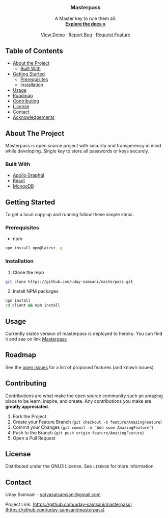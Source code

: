<!--
*** Thanks for checking out this README Template. If you have a suggestion that would
*** make this better, please fork the repo and create a pull request or simply open
*** an issue with the tag "enhancement".
*** Thanks again! Now go create something AMAZING! :D
***
***
***
*** To avoid retyping too much info. Do a search and replace for the following:
*** github_username, repo, twitter_handle, email
-->

<!-- PROJECT SHIELDS -->
<!--
*** I'm using markdown "reference style" links for readability.
*** Reference links are enclosed in brackets [ ] instead of parentheses ( ).
*** See the bottom of this document for the declaration of the reference variables
*** for contributors-url, forks-url, etc. This is an optional, concise syntax you may use.
*** https://www.markdownguide.org/basic-syntax/#reference-style-links
-->

<!-- PROJECT LOGO -->
<br />
<p align="center">

  <h3 align="center">Masterpass</h3>

  <p align="center">
    A Master key to rule them all.
    <br />
    <a href="https://github.com/uday-samsani/masterpass"><strong>Explore the docs »</strong></a>
    <br />
    <br />
    <a href="http://master-pass.herokuapp.com">View Demo</a>
    ·
    <a href="https://github.com/uday-samsani/masterpass/issues">Report Bug</a>
    ·
    <a href="https://github.com/uday-samsani/masterpass/issues">Request Feature</a>
  </p>
</p>

<!-- TABLE OF CONTENTS -->

## Table of Contents

-   [About the Project](#about-the-project)
    -   [Built With](#built-with)
-   [Getting Started](#getting-started)
    -   [Prerequisites](#prerequisites)
    -   [Installation](#installation)
-   [Usage](#usage)
-   [Roadmap](#roadmap)
-   [Contributing](#contributing)
-   [License](#license)
-   [Contact](#contact)
-   [Acknowledgements](#acknowledgements)

<!-- ABOUT THE PROJECT -->

## About The Project

Masterpass is open source project with security and transperency in mind while developing. Single key to store all passwords or keys securely.

### Built With

-   [Apollo Graphql](https://www.apollographql.com/)
-   [React](https://reactjs.org/)
-   [MongoDB](https://www.mongodb.com/)

<!-- GETTING STARTED -->

## Getting Started

To get a local copy up and running follow these simple steps.

### Prerequisites

-   npm

```sh
npm install npm@latest -g
```

### Installation

1. Clone the repo

```sh
git clone https://github.com/uday-samsani/masterpass.git
```

2. Install NPM packages

```sh
npm install
cd client && npm install
```

<!-- USAGE EXAMPLES -->

## Usage

Currently stable version of masterpass is deployed to heroku. You can find it and see on link [Masterpass](http://master-pass.herokuapp.com/)

<!-- ROADMAP -->

## Roadmap

See the [open issues](https://github.comuday-samsani/masterpass/issues) for a list of proposed features (and known issues).

<!-- CONTRIBUTING -->

## Contributing

Contributions are what make the open source community such an amazing place to be learn, inspire, and create. Any contributions you make are **greatly appreciated**.

1. Fork the Project
2. Create your Feature Branch (`git checkout -b feature/AmazingFeature`)
3. Commit your Changes (`git commit -m 'Add some AmazingFeature'`)
4. Push to the Branch (`git push origin feature/AmazingFeature`)
5. Open a Pull Request

<!-- LICENSE -->

## License

Distributed under the GNU3 License. See `LICENSE` for more information.

<!-- CONTACT -->

## Contact

Uday Samsani - satyasaisamsani@gmail.com

Project Link: [https://github.com/uday-samsani/masterpass](https://github.com/uday-samsani/masterpass)

<!-- ACKNOWLEDGEMENTS -->
<!-- ## Acknowledgements

* []()
* []()
* []() -->

<!-- MARKDOWN LINKS & IMAGES -->
<!-- https://www.markdownguide.org/basic-syntax/#reference-style-links -->

[contributors-shield]: https://img.shields.io/github/contributors/othneildrew/Best-README-Template.svg?style=flat-square
[contributors-url]: https://github.com/uday-samsani/masterpass/graphs/contributors
[forks-shield]: https://img.shields.io/github/forks/othneildrew/Best-README-Template.svg?style=flat-square
[forks-url]: https://github.com/uday-samsani/masterpass/network/members
[stars-shield]: https://img.shields.io/github/stars/othneildrew/Best-README-Template.svg?style=flat-square
[stars-url]: https://github.com/uday-samsani/masterpass/stargazers
[issues-shield]: https://img.shields.io/github/issues/othneildrew/Best-README-Template.svg?style=flat-square
[issues-url]: https://github.com/uday-samsani/masterpass/issues
[license-shield]: https://img.shields.io/github/license/othneildrew/Best-README-Template.svg?style=flat-square
[license-url]: https://github.com/uday-samsani/masterpass/LICENSE.txt
[linkedin-shield]: https://img.shields.io/badge/-LinkedIn-black.svg?style=flat-square&logo=linkedin&colorB=555
[linkedin-url]: linkedin.com/in/uday-samsani-0314b0137/

